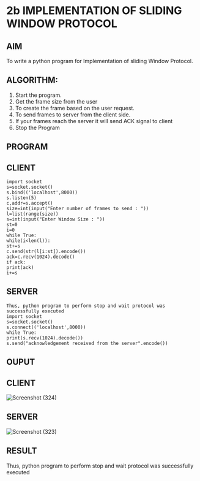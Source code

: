 # 2b IMPLEMENTATION OF SLIDING WINDOW PROTOCOL
## AIM
To write a python program for Implementation of sliding Window Protocol.
## ALGORITHM:
1. Start the program.
2. Get the frame size from the user
3. To create the frame based on the user request.
4. To send frames to server from the client side.
5. If your frames reach the server it will send ACK signal to client
6. Stop the Program
## PROGRAM
## CLIENT
```
import socket
s=socket.socket()
s.bind(('localhost',8000))
s.listen(5)
c,addr=s.accept()
size=int(input("Enter number of frames to send : "))
l=list(range(size))
s=int(input("Enter Window Size : "))
st=0
i=0
while True:
while(i<len(l)):
st+=s
c.send(str(l[i:st]).encode())
ack=c.recv(1024).decode()
if ack:
print(ack)
i+=s
```

## SERVER
```
Thus, python program to perform stop and wait protocol was successfully executed
import socket
s=socket.socket()
s.connect(('localhost',8000))
while True:
print(s.recv(1024).decode())
s.send("acknowledgement received from the server".encode())
```
## OUPUT
## CLIENT
![Screenshot (324)](https://github.com/user-attachments/assets/5f76115a-92b8-472f-b89c-b8b0e9d8528b)

## SERVER
![Screenshot (323)](https://github.com/user-attachments/assets/553a771b-191c-407a-8d80-d6b0bf80e466)



## RESULT
Thus, python program to perform stop and wait protocol was successfully executed
